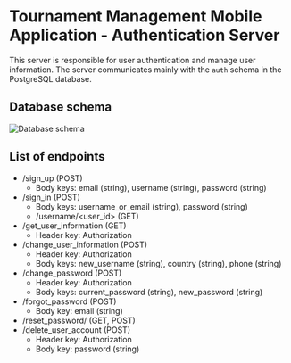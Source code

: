 # Tournament Management Mobile Application - Authentication Server
This server is responsible for user authentication and manage user information. The server communicates mainly with the `auth` schema in the PostgreSQL database.
## Database schema
![Database schema](https://drive.google.com/thumbnail?id=13SmD8vU9qfhLpsRa0FEM-rZPTxkGYXts&sz=w1000)
## List of endpoints
- /sign_up (POST)
    - Body keys: email (string), username (string), password (string)
- /sign_in (POST)
    - Body keys: username_or_email (string), password (string)
    - /username/<user_id> (GET)
- /get_user_information (GET)
    - Header key: Authorization
- /change_user_information (POST)
    - Header key: Authorization
    - Body keys: new_username (string), country (string), phone (string)
- /change_password (POST)
    - Header key: Authorization
    - Body keys: current_password (string), new_password (string)
- /forgot_password (POST)
    - Body key: email (string)
- /reset_password/<token> (GET, POST)
- /delete_user_account (POST)
    - Header key: Authorization
    - Body key: password (string)